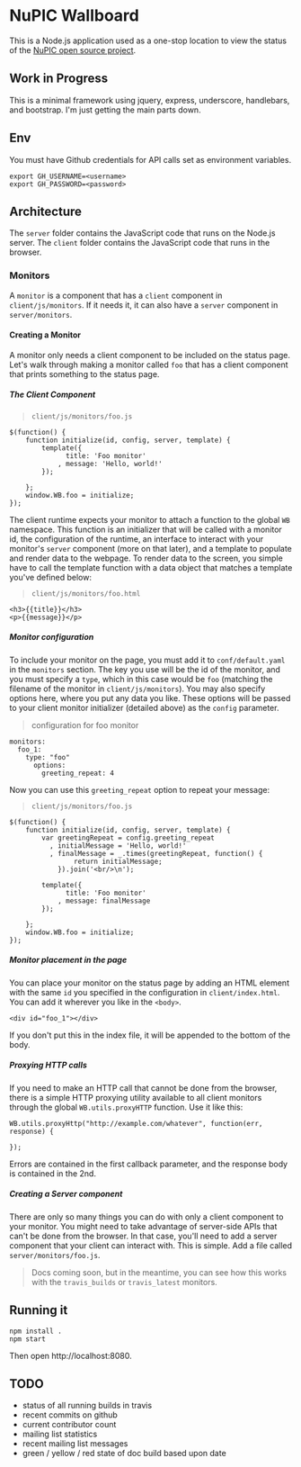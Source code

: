 # NuPIC Wallboard

This is a Node.js application used as a one-stop location to view the status of the [NuPIC open source project](http://numenta.org/nupic.html).

## Work in Progress

This is a minimal framework using jquery, express, underscore, handlebars, and bootstrap. I'm just getting the main parts down.

## Env

You must have Github credentials for API calls set as environment variables.

    export GH_USERNAME=<username>
    export GH_PASSWORD=<password>

## Architecture

The `server` folder contains the JavaScript code that runs on the Node.js server. The `client` folder contains the JavaScript code that runs in the browser. 

### Monitors

A `monitor` is a component that has a `client` component in `client/js/monitors`. If it needs it, it can also have a `server` component in `server/monitors`.

#### Creating a Monitor

A monitor only needs a client component to be included on the status page. Let's walk through making a monitor called `foo` that has a client component that prints something to the status page.

##### The Client Component

> `client/js/monitors/foo.js`

    $(function() {
        function initialize(id, config, server, template) {
            template({
                  title: 'Foo monitor'
                , message: 'Hello, world!'
            });

        };
        window.WB.foo = initialize;
    });

The client runtime expects your monitor to attach a function to the global `WB` namespace. This function is an initializer that will be called with a monitor id, the configuration of the runtime, an interface to interact with your monitor's `server` component (more on that later), and a template to populate and render data to the webpage. To render data to the screen, you simple have to call the template function with a data object that matches a template you've defined below:

> `client/js/monitors/foo.html`

    <h3>{{title}}</h3>
    <p>{{message}}</p>

##### Monitor configuration

To include your monitor on the page, you must add it to `conf/default.yaml` in the `monitors` section. The key you use will be the id of the monitor, and you must specify a `type`, which in this case would be `foo` (matching the filename of the monitor in `client/js/monitors`). You may also specify options here, where you put any data you like. These options will be passed to your client monitor initializer (detailed above) as the `config` parameter.

> configuration for foo monitor

    monitors:
      foo_1: 
        type: "foo"
          options: 
            greeting_repeat: 4

Now you can use this `greeting_repeat` option to repeat your message:

> `client/js/monitors/foo.js`

    $(function() {
        function initialize(id, config, server, template) {
            var greetingRepeat = config.greeting_repeat
              , initialMessage = 'Hello, world!'
              , finalMessage = _.times(greetingRepeat, function() {
                    return initialMessage;
                }).join('<br/>\n');

            template({
                  title: 'Foo monitor'
                , message: finalMessage
            });

        };
        window.WB.foo = initialize;
    });

##### Monitor placement in the page

You can place your monitor on the status page by adding an HTML element with the same `id` you specified in the configuration in `client/index.html`. You can add it wherever you like in the `<body>`.

    <div id="foo_1"></div>

If you don't put this in the index file, it will be appended to the bottom of the body.

##### Proxying HTTP calls

If you need to make an HTTP call that cannot be done from the browser, there is a simple HTTP proxying utility available to all client monitors through the global `WB.utils.proxyHTTP` function. Use it like this:

    WB.utils.proxyHttp("http://example.com/whatever", function(err, response) {
        
    });

Errors are contained in the first callback parameter, and the response body is contained in the 2nd.

##### Creating a Server component

There are only so many things you can do with only a client component to your monitor. You might need to take advantage of server-side APIs that can't be done from the browser. In that case, you'll need to add a server component that your client can interact with. This is simple. Add a file called `server/monitors/foo.js`. 

> Docs coming soon, but in the meantime, you can see how this works with the `travis_builds` or `travis_latest` monitors. 

## Running it

    npm install .
    npm start

Then open http://localhost:8080.

## TODO

- status of all running builds in travis
- recent commits on github
- current contributor count
- mailing list statistics
- recent mailing list messages
- green / yellow / red state of doc build based upon date
